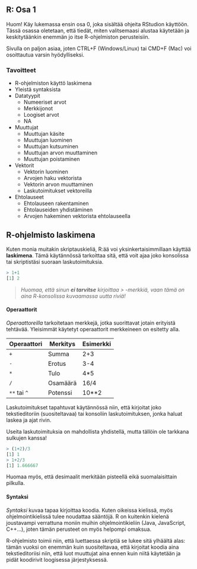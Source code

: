 ## R: Osa 1

<p>Huom! Käy lukemassa ensin osa 0, joka sisältää ohjeita RStudion käyttöön. Tässä osassa oletetaan, että tiedät, miten valitsemaasi alustaa käytetään ja keskitytäänkin enemmän jo itse R-ohjelmiston perusteisiin.</p>
<p>Sivulla on paljon asiaa, joten CTRL+F (Windows/Linux) tai CMD+F (Mac) voi osoittautua varsin hyödylliseksi.</p>

### Tavoitteet

* R-ohjelmiston käyttö laskimena
* Yleistä syntaksista
* Datatyypit
  * Numeeriset arvot
  * Merkkijonot
  * Loogiset arvot
  * NA
* Muuttujat
  * Muuttujan käsite
  * Muuttujan luominen
  * Muuttujan kutsuminen
  * Muuttujan arvon muuttaminen
  * Muuttujan poistaminen
* Vektorit
  * Vektorin luominen
  * Arvojen haku vektorista
  * Vektorin arvon muuttaminen
  * Laskutoimitukset vektoreilla
* Ehtolauseet
  * Ehtolauseen rakentaminen
  * Ehtolauseiden yhdistäminen
  * Arvojen hakeminen vektorista ehtolauseella
  
## R-ohjelmisto laskimena

<p>Kuten monia muitakin skriptauskieliä, R:ää voi yksinkertaisimmillaan käyttää <b>laskimena</b>. Tämä käytännössä tarkoittaa sitä, että voit ajaa joko konsolissa tai skriptistäsi suoraan laskutoimituksia.</p>

```R
> 1+1
[1] 2
```
> _Huomaa, että sinun **ei tarvitse** kirjoittaa > -merkkiä, vaan tämä on aina R-konsolissa kuvaamassa uutta riviä!_

#### Operaattorit

 <p><i>Operaattoreilla</i> tarkoitetaan merkkejä, jotka suorittavat jotain erityistä tehtävää. Yleisimmät käytetyt operaattorit merkkeineen on esitetty alla.</p>

Operaattori | Merkitys | Esimerkki
------------ | ------------- | -------------
 <code>+</code> | Summa | 2+3
 <code>-</code> | Erotus | 3-4
 <code>*</code> | Tulo | 4*5
 <code>/</code> | Osamäärä | 16/4
 <code>**</code> tai <code>^</code> | Potenssi | 10**2
 
 <p>Laskutoimitukset tapahtuvat käytännössä niin, että kirjoitat joko tekstieditoriin (suositeltavaa) tai konsoliin laskutoimituksen, jonka haluat laskea ja ajat rivin.</p>
 
 <p>Useita laskutoimituksia on mahdollista yhdistellä, mutta tällöin ole tarkkana sulkujen kanssa!</p>
 
 ```R
> (1+2)/3
[1] 1
> 1+2/3
[1] 1.666667
```

<p>Huomaa myös, että desimaalit merkitään pisteellä eikä suomalaisittain pilkulla.</p>

#### Syntaksi

<p><i>Syntaksi</i> kuvaa tapaa kirjoittaa koodia. Kuten oikeissa kielissä, myös ohjelmointikielissä tulee noudattaa sääntöjä. R on kuitenkin kielenä joustavampi verrattuna moniin muihin ohjelmointikieliin (Java, JavaScript, C++...), joten tämän perusteet on myös helpompi omaksua.</p>

<p>R-ohjelmisto toimii niin, että luettaessa skriptiä se lukee sitä ylhäältä alas: tämän vuoksi on enemmän kuin suositeltavaa, että kirjoitat koodia aina tekstieditoriisi niin, että luot muuttujat aina ennen kuin niitä käytetään ja pidät koodirivit loogisessa järjestyksessä.</p>
